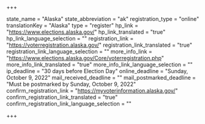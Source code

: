 +++

state_name = "Alaska"
state_abbreviation = "ak"
registration_type = "online"
translationKey = "Alaska"
type = "register"
hp_link = "https://www.elections.alaska.gov/"
hp_link_translated = "true"
hp_link_language_selection = ""
registration_link = "https://voterregistration.alaska.gov/"
registration_link_translated = "true"
registration_link_language_selection = ""
more_info_link = "https://www.elections.alaska.gov/Core/voterregistration.php"
more_info_link_translated = "true"
more_info_link_language_selection = ""
ip_deadline = "30 days before Election Day"
online_deadline = "Sunday, October 9, 2022"
mail_received_deadline = ""
mail_postmarked_deadline = "Must be postmarked by Sunday, October 9, 2022"
confirm_registration_link = "https://myvoterinformation.alaska.gov/"
confirm_registration_link_translated = "true"
confirm_registration_link_language_selection = ""

+++